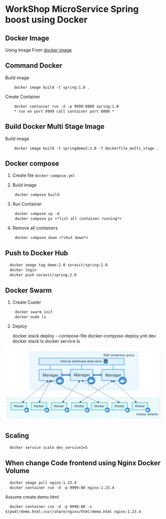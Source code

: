 # WorkShop MicroService Spring boost using Docker

## Docker Image
Using Image From [docker image](https://hub.docker.com/_/eclipse-temurin)
## Command Docker
Build image 

        docker image build -t spring:1.0 .

Create Container 

        docker container run -d -p 9999:8080 spring:1.0
        * run on port 9999 call container port 8080 *

## Build Docker Multi Stage Image
Build image

        docker image build -t springdemo2:2.0 -f Dockerfile_multi_stage .

## Docker compose 
1. Create file `docker-compose.yml` 
2. Build image

        docker compose build
3. Run Container

        docker compose up -d
        docker compose ps <*list all container running*>
4. Remove all containers

        docker compose down <*shut down*>

## Push to Docker Hub
      docker image tag demo:2.0 soravit/spring:2.0
      docker login 
      docker push soravit/spring:2.0
## Docker Swarm
1. Create Custer

        docker swarm init
        docker node ls
2. Deploy


      docker stack deploy --compose-file docker-compose-deploy.yml dev
      docker stack ls
      docker service ls

![img.png](img.png)
## Scaling

      docker service scale dev_service1=5

## When change Code frontend using Nginx Docker Volume
      
      docker image pull nginx:1.23.4
      docker container run -d -p 9999:80 nginx:1.23.4

Assume create demo.html

      docker container run -d -p 9998:80 -v $(pwd)/demo.html:/usr/share/nginx/html/demo.html nginx:1.23.4